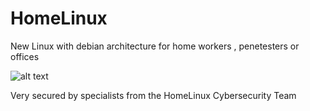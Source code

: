 # HomeLinux
New Linux with debian architecture for home workers , penetesters or offices 


![alt text](https://external-content.duckduckgo.com/iu/?u=https%3A%2F%2Fthetechupdates.com%2Fwp-content%2Fuploads%2F2020%2F08%2Fonline-security.jpg&f=1&nofb=1&ipt=849b18c4e738d25385e48fad3ee65e8f75d0a9861763060026626d65af89bd2a&ipo=images)

Very secured by specialists from the HomeLinux Cybersecurity Team
